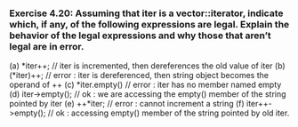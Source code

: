 ### Exercise 4.20: Assuming that iter is a vector<string>::iterator, indicate which, if any, of the following expressions are legal. Explain the behavior of the legal expressions and why those that aren’t legal are in error.
(a) *iter++;            //  iter is incremented, then dereferences the old value of iter 
(b) (*iter)++;          //  error : iter is dereferenced, then string object becomes the operand of ++
(c) *iter.empty()       //  error : iter has no member named empty
(d) iter->empty();      //  ok : we are accessing the empty() member of the string pointed by iter
(e) ++*iter;            //  error : cannot increment a string
(f) iter++->empty();    //  ok : accessing empty() member of the string pointed by old iter.